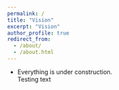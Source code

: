 ```yaml
---
permalink: /
title: "Vision"
excerpt: "Vision"
author_profile: true
redirect_from: 
  - /about/
  - /about.html
---
```


- Everything is under construction.  
Testing text
